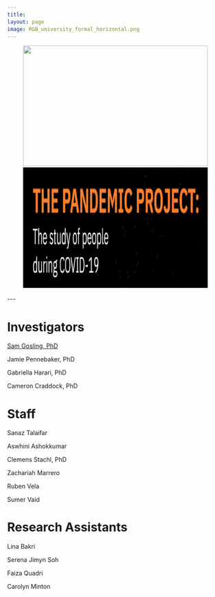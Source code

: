 ```yaml
---
title:
layout: page
image: RGB_university_formal_horizontal.png
---
```

<p align="center">
  <a href="http://covid19.ut-wcwh.org/">
  <img width="430" height="280" src="/images/covid19.png">
  </a>
  <a href="https://utpsyc.org/covid19/index.html">
  <img width="430" height="280" src="/images/pandemicproject.png">
  </a>
</p>
---

# Investigators
[Sam Gosling, PhD](https://liberalarts.utexas.edu/psychology/faculty/sdg68)

Jamie Pennebaker, PhD

Gabriella Harari, PhD

Cameron Craddock, PhD

# Staff
Sanaz Talaifar

Aswhini Ashokkumar

Clemens Stachl, PhD

Zachariah Marrero

Ruben Vela

Sumer Vaid

# Research Assistants
Lina Bakri

Serena Jimyn Soh

Faiza Quadri

Carolyn Minton
